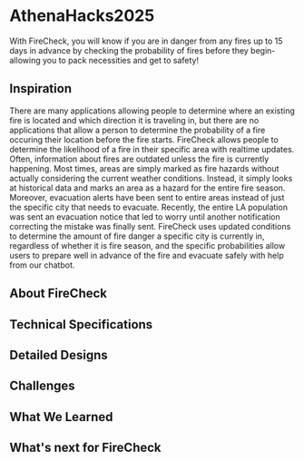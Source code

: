 # AthenaHacks2025
With FireCheck, you will know if you are in danger from any fires up to 15 days in advance by checking the probability of fires before they begin- allowing you to pack necessities and get to safety!
## Inspiration
There are many applications allowing people to determine where an existing fire is located and which direction it is traveling in, but there are no applications that allow a person to determine the probability of a fire occuring their location before the fire starts. FireCheck allows people to determine the likelihood of a fire in their specific area with realtime updates. Often, information about fires are outdated unless the fire is currently happening. Most times, areas are simply marked as fire hazards without actually considering the current weather conditions. Instead, it simply looks at historical data and marks an area as a hazard for the entire fire season. Moreover, evacuation alerts have been sent to entire areas instead of just the specific city that needs to evacuate. Recently, the entire LA population was sent an evacuation notice that led to worry until another notification correcting the mistake was finally sent. FireCheck uses updated conditions to determine the amount of fire danger a specific city is currently in, regardless of whether it is fire season, and the specific probabilities allow users to prepare well in advance of the fire and evacuate safely with help from our chatbot.
## About FireCheck

## Technical Specifications

## Detailed Designs

## Challenges

## What We Learned

## What's next for FireCheck
